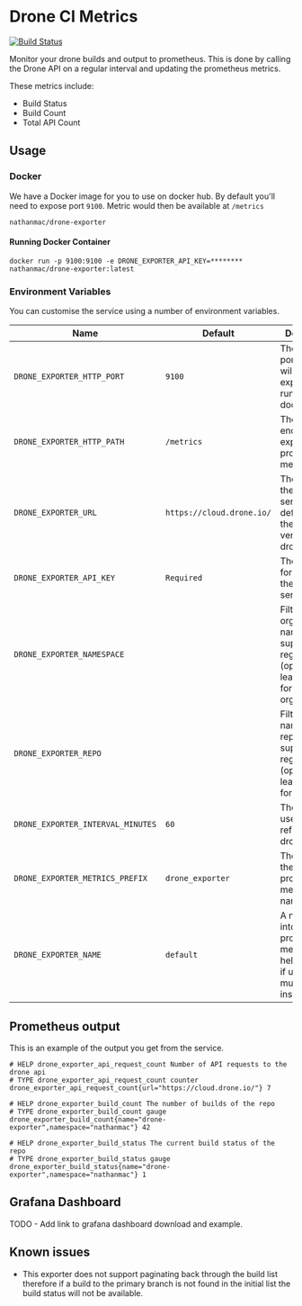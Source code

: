 # Drone CI Metrics

[![Build Status](https://cloud.drone.io/api/badges/nathanmac/drone-exporter/status.svg)](https://cloud.drone.io/nathanmac/drone-exporter)

Monitor your drone builds and output to prometheus. This is done by calling the Drone API on a regular interval and updating the prometheus metrics.

These metrics include:

- Build Status
- Build Count
- Total API Count

## Usage

### Docker

We have a Docker image for you to use on docker hub. By default you'll need to expose port `9100`. Metric would then be available at `/metrics`

```
nathanmac/drone-exporter
```

#### Running Docker Container

```
docker run -p 9100:9100 -e DRONE_EXPORTER_API_KEY=******** nathanmac/drone-exporter:latest
```

### Environment Variables

You can customise the service using a number of environment variables.

| Name                              | Default                    | Description                                                                               |
|-----------------------------------|----------------------------|-------------------------------------------------------------------------------------------|
| `DRONE_EXPORTER_HTTP_PORT`        | `9100`                     | The HTTP port that you will need to expose if running in docker                           |
| `DRONE_EXPORTER_HTTP_PATH`        | `/metrics`                 | The HTTP endpoint to to expose prometheus metrics on                                      |
| `DRONE_EXPORTER_URL`              | `https://cloud.drone.io/`  | The URL of the drone service, defaults to the cloud version of drone.io                   |
| `DRONE_EXPORTER_API_KEY`          | `Required`                 | The API Key for accessing the drone service                                               |
| `DRONE_EXPORTER_NAMESPACE`        |                            | Filter by organisation name, supports regex (optional, leave empty for all organisations) |
| `DRONE_EXPORTER_REPO`             |                            | Filter by the name of the repo, supports regex (optional, leave empty for all repos)      |
| `DRONE_EXPORTER_INTERVAL_MINUTES` | `60`                       | The interval used to refresh the drone metrics                                            |
| `DRONE_EXPORTER_METRICS_PREFIX`   | `drone_exporter`           | The prefix for the prometheus metrics names                                               |
| `DRONE_EXPORTER_NAME`             | `default`                  | A name to put into prometheus metric keys to help identify, if using multiple instances   |

## Prometheus output

This is an example of the output you get from the service.

```
# HELP drone_exporter_api_request_count Number of API requests to the drone api
# TYPE drone_exporter_api_request_count counter
drone_exporter_api_request_count{url="https://cloud.drone.io/"} 7

# HELP drone_exporter_build_count The number of builds of the repo
# TYPE drone_exporter_build_count gauge
drone_exporter_build_count{name="drone-exporter",namespace="nathanmac"} 42

# HELP drone_exporter_build_status The current build status of the repo
# TYPE drone_exporter_build_status gauge
drone_exporter_build_status{name="drone-exporter",namespace="nathanmac"} 1
```

## Grafana Dashboard

TODO - Add link to grafana dashboard download and example.

## Known issues

- This exporter does not support paginating back through the build list therefore if a build to the primary branch is not 
  found in the initial list the build status will not be available.

